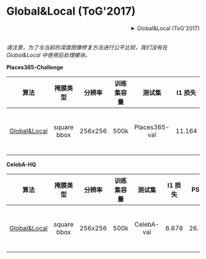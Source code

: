 # Global&Local (ToG'2017)

<!-- [ALGORITHM] -->

<details>
<summary align="right">Global&Local (ToG'2017)</summary>

```bibtex
@article{iizuka2017globally,
  title={Globally and locally consistent image completion},
  author={Iizuka, Satoshi and Simo-Serra, Edgar and Ishikawa, Hiroshi},
  journal={ACM Transactions on Graphics (ToG)},
  volume={36},
  number={4},
  pages={1--14},
  year={2017},
  publisher={ACM New York, NY, USA}
}
```

</details>

<br/>

*请注意，为了与当前的深度图像修复方法进行公平比较，我们没有在 Global&Local 中使用后处理模块。*

**Places365-Challenge**

|                               算法                               |  掩膜类型   | 分辨率  | 训练集容量 |    测试集     | l1 损失 |  PSNR  | SSIM  | GPU 信息 |                                                                                                                        下载                                                                                                                         |
| :--------------------------------------------------------------: | :---------: | :-----: | :--------: | :-----------: | :-----: | :----: | :---: | :------: | :-------------------------------------------------------------------------------------------------------------------------------------------------------------------------------------------------------------------------------------------------: |
| [Global&Local](/configs/global_local/gl_places-256x256_8xb12.py) | square bbox | 256x256 |    500k    | Places365-val | 11.164  | 23.152 | 0.862 |    8     | [模型](https://download.openmmlab.com/mmediting/inpainting/global_local/gl_256x256_8x12_places_20200619-52a040a8.pth) \| [日志](https://download.openmmlab.com/mmediting/inpainting/global_local/gl_256x256_8x12_places_20200619-52a040a8.log.json) |

**CelebA-HQ**

|                               算法                               |  掩膜类型   | 分辨率  | 训练集容量 |   测试集   | l1 损失 |  PSNR  | SSIM  | GPU 信息 |                                                                                                                        下载                                                                                                                         |
| :--------------------------------------------------------------: | :---------: | :-----: | :--------: | :--------: | :-----: | :----: | :---: | :------: | :-------------------------------------------------------------------------------------------------------------------------------------------------------------------------------------------------------------------------------------------------: |
| [Global&Local](/configs/global_local/gl_celeba-256x256_8xb12.py) | square bbox | 256x256 |    500k    | CelebA-val |  6.678  | 26.780 | 0.904 |    8     | [模型](https://download.openmmlab.com/mmediting/inpainting/global_local/gl_256x256_8x12_celeba_20200619-5af0493f.pth) \| [日志](https://download.openmmlab.com/mmediting/inpainting/global_local/gl_256x256_8x12_celeba_20200619-5af0493f.log.json) |
